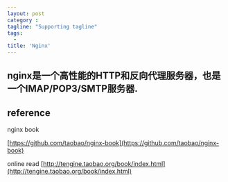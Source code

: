 ```yaml
---
layout: post
category :
tagline: "Supporting tagline"
tags:
  -
title: 'Nginx'
---
```

nginx是一个高性能的HTTP和反向代理服务器，也是一个IMAP/POP3/SMTP服务器.
---
<!--more-->


## reference

nginx book

[https://github.com/taobao/nginx-book](https://github.com/taobao/nginx-book)

online read [http://tengine.taobao.org/book/index.html](http://tengine.taobao.org/book/index.html)

